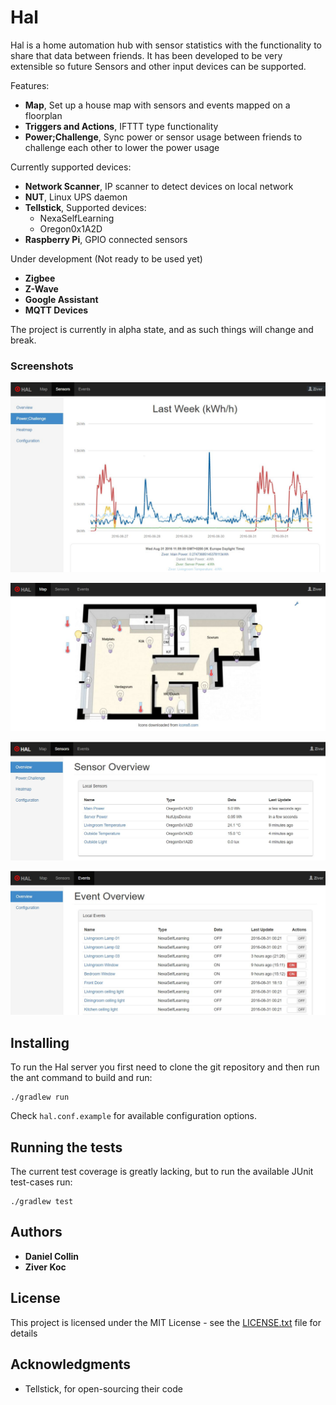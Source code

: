 # Hal

Hal is a home automation hub with sensor statistics with the functionality to 
share that data between friends. It has been developed to be very extensible so future 
Sensors and other input devices can be supported.

Features:
- **Map**, Set up a house map with sensors and events mapped on a floorplan
- **Triggers and Actions**, IFTTT type functionality
- **Power;Challenge**, Sync power or sensor usage between friends to challenge each other to lower the power usage 

Currently supported devices:
- **Network Scanner**, IP scanner to detect devices on local network
- **NUT**, Linux UPS daemon
- **Tellstick**, Supported devices:
    - NexaSelfLearning
    - Oregon0x1A2D
- **Raspberry Pi**, GPIO connected sensors

Under development (Not ready to be used yet)
- **Zigbee**
- **Z-Wave**
- **Google Assistant**
- **MQTT Devices**

The project is currently in alpha state, and as such things will change and break.

### Screenshots
![Week Graph](screenshot_01.jpg)

![Home Map](screenshot_02.jpg)

![Sensor Overview](screenshot_03.jpg)

![Event Overview](screenshot_04.jpg)

## Installing

To run the Hal server you first need to clone the git repository and then run the 
ant command to build and run:

```
./gradlew run
```

Check `hal.conf.example` for available configuration options.

## Running the tests

The current test coverage is greatly lacking, but to run the available JUnit 
test-cases run:

```
./gradlew test
```

## Authors

* **Daniel Collin**
* **Ziver Koc**


## License

This project is licensed under the MIT License - see the 
[LICENSE.txt](LICENSE.txt) file for details

## Acknowledgments

* Tellstick, for open-sourcing their code 

